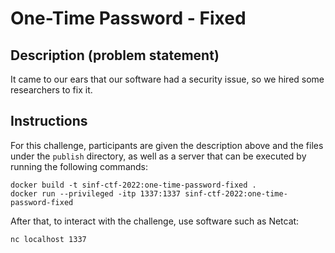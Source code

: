# One-Time Password - Fixed

## Description (problem statement)

It came to our ears that our software had a security issue, so we hired some researchers to fix it.

## Instructions

For this challenge, participants are given the description above and the files under the `publish` directory, as well as a server that can be executed by running the following commands:

```shell
docker build -t sinf-ctf-2022:one-time-password-fixed .
docker run --privileged -itp 1337:1337 sinf-ctf-2022:one-time-password-fixed
```

After that, to interact with the challenge, use software such as Netcat:
```shell
nc localhost 1337
```
